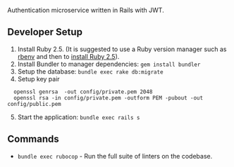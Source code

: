 Authentication microservice written in Rails with JWT.

## Developer Setup

1. Install Ruby 2.5. (It is suggested to use a Ruby version manager such as [rbenv](https://github.com/rbenv/rbenv#installation) and then to [install Ruby 2.5](https://github.com/rbenv/rbenv#installing-ruby-versions)).
1. Install Bundler to manager dependencies: `gem install bundler`
1. Setup the database: `bundle exec rake db:migrate`
1. Setup key pair
```
  openssl genrsa  -out config/private.pem 2048
  openssl rsa -in config/private.pem -outform PEM -pubout -out config/public.pem
```
5. Start the application: `bundle exec rails s`

## Commands
- `bundle exec rubocop` - Run the full suite of linters on the codebase.